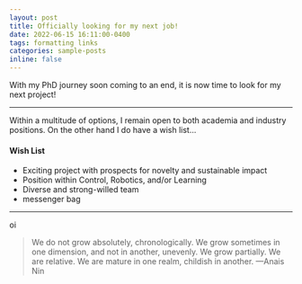 ```yaml
---
layout: post
title: Officially looking for my next job!
date: 2022-06-15 16:11:00-0400
tags: formatting links
categories: sample-posts
inline: false
---
```


With my PhD journey soon coming to an end, it is now time to look for my next project!

***

Within a multitude of options, I remain open to both academia and industry positions.
On the other hand I do have a wish list...

#### Wish List
<ul>
    <li>Exciting project with prospects for novelty and sustainable impact</li>
    <li>Position within Control, Robotics, and/or Learning</li>
    <li>Diverse and strong-willed team</li>
    <li>messenger bag</li>
</ul>


***

oi

> We do not grow absolutely, chronologically. We grow sometimes in one dimension, and not in another, unevenly. We grow partially. We are relative. We are mature in one realm, childish in another.
> —Anais Nin


